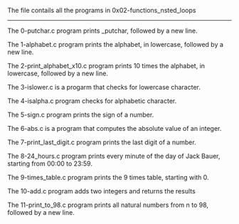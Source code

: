 The file contails all the programs in 0x02-functions_nsted_loops
*****************************************************************
The 0-putchar.c program prints _putchar, followed by a new line.

The 1-alphabet.c program prints the alphabet, in lowercase, followed by a new line.

The 2-print_alphabet_x10.c program prints 10 times the alphabet, in lowercase, followed by a new line.

The 3-islower.c is a progarm that checks for lowercase character.

The 4-isalpha.c program checks for alphabetic character.

The 5-sign.c program prints the sign of a number.

The 6-abs.c is a program that computes the absolute value of an integer.

The 7-print_last_digit.c program prints the last digit of a number.

The 8-24_hours.c program prints every minute of the day of Jack Bauer, starting from 00:00 to 23:59.

The 9-times_table.c program prints the 9 times table, starting with 0.

The 10-add.c program adds two integers and returns the results

The 11-print_to_98.c program prints all natural numbers from n to 98, followed by a new line.



